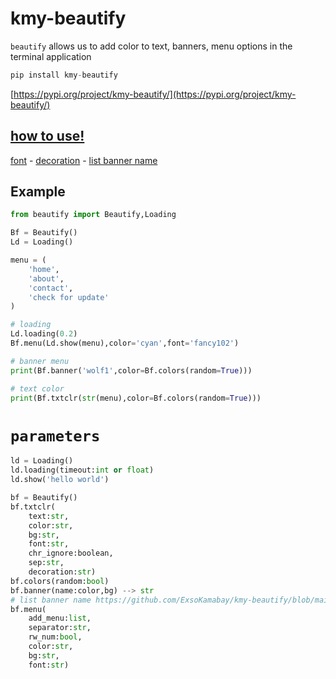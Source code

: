 # kmy-beautify

``beautify`` allows us to add color to text, banners, menu options in the terminal application

```python
pip install kmy-beautify
```
[https://pypi.org/project/kmy-beautify/](https://pypi.org/project/kmy-beautify/)

## [how to use!](https://www.youtube.com/watch?v=vmDmQvQ00D4)

[font](https://www.4r7.ir/FontList.html) - [decoration](https://www.4r7.ir/DecorList.html) - [list banner name](https://github.com/ExsoKamabay/kmy-beautify/blob/main/list_banners_name)

## Example

```python
from beautify import Beautify,Loading

Bf = Beautify()
Ld = Loading()

menu = (
    'home',
    'about',
    'contact',
    'check for update'
)

# loading
Ld.loading(0.2)
Bf.menu(Ld.show(menu),color='cyan',font='fancy102')

# banner menu
print(Bf.banner('wolf1',color=Bf.colors(random=True)))

# text color
print(Bf.txtclr(str(menu),color=Bf.colors(random=True)))

```

# ``parameters``

```python
ld = Loading()
ld.loading(timeout:int or float)
ld.show('hello world')

bf = Beautify()
bf.txtclr(
    text:str,
    color:str,
    bg:str,
    font:str,
    chr_ignore:boolean,
    sep:str,
    decoration:str)
bf.colors(random:bool)
bf.banner(name:color,bg) --> str
# list banner name https://github.com/ExsoKamabay/kmy-beautify/blob/main/list_banners_name
bf.menu(
    add_menu:list,
    separator:str,
    rw_num:bool,
    color:str,
    bg:str,
    font:str)
```
